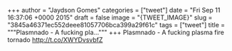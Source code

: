 
+++
author = "Jaydson Gomes"
categories = ["tweet"]
date = "Fri Sep 11 16:37:06 +0000 2015"
draft = false
image = "{TWEET_IMAGE}"
slug = "3845a46371ec552deee81057706bca399a29f61c"
tags = ["tweet"]
title = """Plasmnado - A fucking pla..."""
+++
Plasmnado - A fucking plasma fire tornado http://t.co/XWYDvsvbfZ
